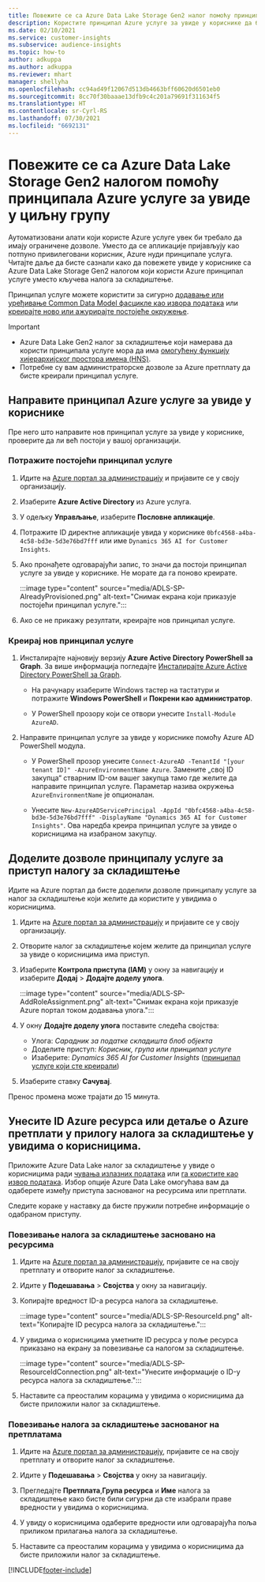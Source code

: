 ```yaml
---
title: Повежите се са Azure Data Lake Storage Gen2 налог помоћу принципала услуге
description: Користите принципал Azure услуге за увиде у кориснике да бисте се повезали са сопственим језером података када га приложите увидима у кориснике.
ms.date: 02/10/2021
ms.service: customer-insights
ms.subservice: audience-insights
ms.topic: how-to
author: adkuppa
ms.author: adkuppa
ms.reviewer: mhart
manager: shellyha
ms.openlocfilehash: cc94ad49f12067d513db4663bff60620d6501eb0
ms.sourcegitcommit: 8cc70f30baaae13dfb9c4c201a79691f311634f5
ms.translationtype: HT
ms.contentlocale: sr-Cyrl-RS
ms.lasthandoff: 07/30/2021
ms.locfileid: "6692131"
---
```

# <a name="connect-to-an-azure-data-lake-storage-gen2-account-with-an-azure-service-principal-for-audience-insights"></a>Повежите се са Azure Data Lake Storage Gen2 налогом помоћу принципала Azure услуге за увиде у циљну групу

Аутоматизовани алати који користе Azure услуге увек би требало да имају ограничене дозволе. Уместо да се апликације пријављују као потпуно привилеговани корисник, Azure нуди принципале услуга. Читајте даље да бисте сазнали како да повежете увиде у кориснике са Azure Data Lake Storage Gen2 налогом који користи Azure принципал услуге уместо кључева налога за складиштење. 

Принципал услуге можете користити за сигурно [додавање или уређивање Common Data Model фасцикле као извора података](connect-common-data-model.md) или [креирајте ново или ажурирајте постојеће окружење](get-started-paid.md).

> [!IMPORTANT]
> - Azure Data Lake Gen2 налог за складиштење који намерава да користи принципала услуге мора да има [омогућену функцију хијерархијског простора имена (HNS)](/azure/storage/blobs/data-lake-storage-namespace).
> - Потребне су вам администраторске дозволе за Azure претплату да бисте креирали принципал услуге.

## <a name="create-azure-service-principal-for-audience-insights"></a>Направите принципал Azure услуге за увиде у кориснике

Пре него што направите нов принципал услуге за увиде у кориснике, проверите да ли већ постоји у вашој организацији.

### <a name="look-for-an-existing-service-principal"></a>Потражите постојећи принципал услуге

1. Идите на [Azure портал за администрацију](https://portal.azure.com) и пријавите се у своју организацију.

2. Изаберите **Azure Active Directory** из Azure услуга.

3. У одељку **Управљање**, изаберите **Пословне апликације**.

4. Потражите ID директне апликације увида у кориснике `0bfc4568-a4ba-4c58-bd3e-5d3e76bd7fff` или име `Dynamics 365 AI for Customer Insights`.

5. Ако пронађете одговарајући запис, то значи да постоји принципал услуге за увиде у кориснике. Не морате да га поново креирате.
   
   :::image type="content" source="media/ADLS-SP-AlreadyProvisioned.png" alt-text="Снимак екрана који приказује постојећи принципал услуге.":::
   
6. Ако се не прикажу резултати, креирајте нов принципал услуге.

### <a name="create-a-new-service-principal"></a>Креирај нов принципал услуге

1. Инсталирајте најновију верзију **Azure Active Directory PowerShell за Graph**. За више информација погледајте [Инсталирајте Azure Active Directory PowerShell за Graph](/powershell/azure/active-directory/install-adv2).
   - На рачунару изаберите Windows тастер на тастатури и потражите **Windows PowerShell** и **Покрени као администратор**.
   
   - У PowerShell прозору који се отвори унесите `Install-Module AzureAD`.

2. Направите принципал услуге за увиде у кориснике помоћу Azure AD PowerShell модула.
   - У PowerShell прозор унесите `Connect-AzureAD -TenantId "[your tenant ID]" -AzureEnvironmentName Azure`. Замените „свој ID закупца“ стварним ID-ом вашег закупца тамо где желите да направите принципал услуге. Параметар назива окружења `AzureEnvironmentName` је опционалан.
  
   - Унесите `New-AzureADServicePrincipal -AppId "0bfc4568-a4ba-4c58-bd3e-5d3e76bd7fff" -DisplayName "Dynamics 365 AI for Customer Insights"`. Ова наредба креира принципал услуге за увиде о корисницима на изабраном закупцу.  

## <a name="grant-permissions-to-the-service-principal-to-access-the-storage-account"></a>Доделите дозволе принципалу услуге за приступ налогу за складиштење

Идите на Azure портал да бисте доделили дозволе принципалу услуге за налог за складиштење који желите да користите у увидима о корисницима.

1. Идите на [Azure портал за администрацију](https://portal.azure.com) и пријавите се у своју организацију.

1. Отворите налог за складиштење којем желите да принципал услуге за увиде о корисницима има приступ.

1. Изаберите **Контрола приступа (IAM)** у окну за навигацију и изаберите **Додај** > **Додајте доделу улога**.
   
   :::image type="content" source="media/ADLS-SP-AddRoleAssignment.png" alt-text="Снимак екрана који приказује Azure портал током додавања улога.":::
   
1. У окну **Додајте доделу улога** поставите следећа својства:
   - Улога: *Сарадник за податке складишта блоб објекта*
   - Доделите приступ: *Корисник, група или принципал услуге*
   - Изаберите: *Dynamics 365 AI for Customer Insights* ([принципал услуге који сте креирали](#create-a-new-service-principal))

1.  Изаберите ставку **Сачувај**.

Пренос промена може трајати до 15 минута.

## <a name="enter-the-azure-resource-id-or-the-azure-subscription-details-in-the-storage-account-attachment-to-audience-insights"></a>Унесите ID Azure ресурса или детаље о Azure претплати у прилогу налога за складиштење у увидима о корисницима.

Приложите Azure Data Lake налог за складиштење у увиде о корисницима ради [чувања излазних података](manage-environments.md) или [га користите као извор података](connect-dataverse-managed-lake.md). Избор опције Azure Data Lake омогућава вам да одаберете између приступа заснованог на ресурсима или претплати.

Следите кораке у наставку да бисте пружили потребне информације о одабраном приступу.

### <a name="resource-based-storage-account-connection"></a>Повезивање налога за складиштење засновано на ресурсима

1. Идите на [Azure портал за администрацију](https://portal.azure.com), пријавите се на своју претплату и отворите налог за складиштење.

1. Идите у **Подешавања** > **Својства** у окну за навигацију.

1. Копирајте вредност ID-а ресурса налога за складиштење.

   :::image type="content" source="media/ADLS-SP-ResourceId.png" alt-text="Копирајте ID ресурса налога за складиштење.":::

1. У увидима о корисницима уметните ID ресурса у поље ресурса приказано на екрану за повезивање са налогом за складиштење.

   :::image type="content" source="media/ADLS-SP-ResourceIdConnection.png" alt-text="Унесите информације о ID-у ресурса налога за складиштење.":::   
   
1. Наставите са преосталим корацима у увидима о корисницима да бисте приложили налог за складиштење.

### <a name="subscription-based-storage-account-connection"></a>Повезивање налога за складиштење заснованог на претплатама

1. Идите на [Azure портал за администрацију](https://portal.azure.com), пријавите се на своју претплату и отворите налог за складиштење.

1. Идите у **Подешавања** > **Својства** у окну за навигацију.

1. Прегледајте **Претплата**,**Група ресурса** и **Име** налога за складиштење како бисте били сигурни да сте изабрали праве вредности у увидима о корисницима.

1. У увиду о корисницима одаберите вредности или одговарајућа поља приликом прилагања налога за складиштење.
   
1. Наставите са преосталим корацима у увидима о корисницима да бисте приложили налог за складиштење.


[!INCLUDE[footer-include](../includes/footer-banner.md)]